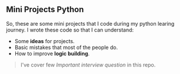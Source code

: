 ## Mini Projects Python

So, these are some mini projects that I code during my python learing journey. I wrote these code so that I can understand:
- Some **ideas** for projects.
- Basic mistakes that most of the people do.
- How to improve **logic building**.

> I've cover few _Important interview question_ in this repo.
